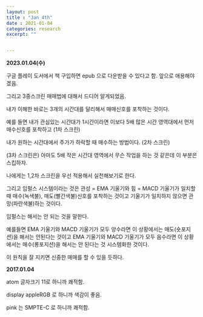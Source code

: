 ```yaml
---
layout: post
title : "Jan 4th"
date : 2021-01-04
categories: research
excerpt: ""


---
```


**2023.01.04(수)**


구글 플레이 도서에서 책 구입하면 epub 으로 다운받을 수 있다고 함. 앞으로 애용해야겠음. 

그리고 3중스크린 매매법에 대해서 드디어 알게되었음. 

내가 이해한 바로는 3개의 시간대를 달리해서 매매신호를 포착하는 것이다. 

예를 들면 내가 관심있는 시간대가 1시간이라면 이보다 5배 많은 시간 영역대에서 먼저 매수신호를 포착하고 (1차 스크린)

내가 원하는 시간대에서 주가가 하락할 때 매수하는 방법이다. (2차 스크린)


(3차 스크린은) 아마도 5배 작은 시간대 영역에서 무슨 작업을 하는 것 같은데 이 부분은 스킵하자. 


나에게는 1,2차 스크린을 우선 적용해서 실천해보기로 한다. 


그리고 임펄스 시스템이라는 것은 관성 = EMA 기울기와 힘 = MACD 기울기가 일치할 때 매수(녹색불), 매도(빨간색불)신호를 포착하는 것이고 기울기가 일치하지 않으면 관망(파란색불)하는 것이다. 

임펄스는 해서는 안 되는 것을 말한다. 

예를들면 EMA 기울기와 MACD 기울기가 모두 양수라면 이 상황에서는 매도(숏포지션)을 해서는 안된다는 것이고
EMA 기울기와 MACD 기울기가 모두 음수라면 이 상황에서는 매수(롱포지션)을 해서는 안 된다는 것 시스템화한 것이다. 


이 원칙을 잘 지키면 신중한 매매를 할 수 있을 듯하다. 










**2017.01.04**  

atom 글자크기 11로 하니까 쾌적함.

display appleRGB 로 하니까 색감이 좋음.

pink 는 SMPTE-C 로 하니까 쾌적함.
